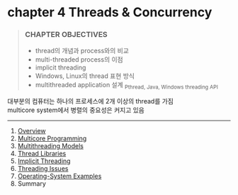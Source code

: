 # chapter 4 Threads & Concurrency

> ### CHAPTER OBJECTIVES
>
> - thread의 개념과 process와의 비교
> - multi-threaded process의 이점
> - implicit threading
> - Windows, Linux의 thread 표현 방식
> - multithreaded application 설계 <sub>Pthread, Java, Windows threading API</sub>

대부분의 컴퓨터는 하나의 프로세스에 2개 이상의 thread를 가짐  
multicore system에서 병렬의 중요성은 커지고 있음

---

1. [Overview](1_Overview/README.md)
2. [Multicore Programming](2_Multicore_Programming/README.md)
3. [Multithreading Models](3_Multithreading_Models/README.md)
4. [Thread Libraries](4_Thread_Libraries/README.md)
5. [Implicit Threading](5_Implicit_Threading/README.md)
6. [Threading Issues](6_Threading_Issues/README.md)
7. [Operating-System Examples](7_Operating-System_Examples/README.md)
8. Summary
